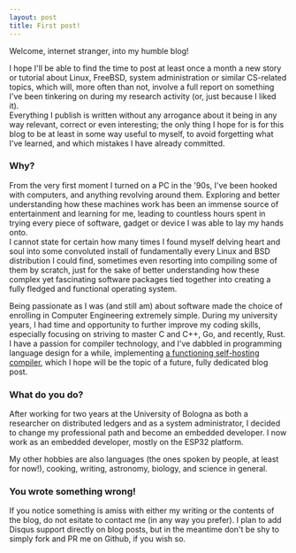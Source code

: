 ```yaml
---
layout: post
title: First post!
---
```


Welcome, internet stranger, into my humble blog! 

I hope I'll be able to find the time to post at least once a month a new story or tutorial about Linux, FreeBSD, system administration or similar CS-related topics, which will, more often than not, involve a full report on something I've been tinkering on during my research activity (or, just because I liked it).  
Everything I publish is written without any arrogance about it being in any way relevant, correct or even interesting; the only thing I hope for is for this blog to be at least in some way useful to myself, to avoid forgetting what I've learned, and which mistakes I have already committed.

### Why?
From the very first moment I turned on a PC in the '90s, I've been hooked with computers, and anything revolving around them. Exploring and better understanding how these machines work has been an immense source of entertainment and learning for me, leading to countless hours spent in trying every piece of software, gadget or device I was able to lay my hands onto.  
I cannot state for certain how many times I found myself delving heart and soul into some convoluted install of fundamentally every Linux and BSD distribution I could find, sometimes even resorting into compiling some of them by scratch, just for the sake of better understanding how these complex yet fascinating software packages tied together into creating a fully fledged and functional operating system.

Being passionate as I was (and still am) about software made the choice of enrolling in Computer Engineering extremely simple. During my university years, I had time and opportunity to further improve my coding skills, especially focusing on striving to master C and C++, Go, and recently, Rust. I have a passion for compiler technology, and I've dabbled in programming language design for a while, implementing [a functioning self-hosting compiler](https://github.com/mcilloni/fork), which I hope will be the topic of a future, fully dedicated blog post.

### What do you do?
After working for two years at the University of Bologna as both a researcher on distributed ledgers and as a system administrator, I decided to change my professional path and become an embedded developer. I now work as an embedded developer, mostly on the ESP32 platform.

My other hobbies are also languages (the ones spoken by people, at least for now!), cooking, writing, astronomy, biology, and science in general.

### You wrote something wrong!

If you notice something is amiss with either my writing or the contents of the blog, do not esitate to contact me (in any way you prefer). I plan to add Disqus support directly on blog posts, but in the meantime don't be shy to simply fork and PR me on Github, if you wish so.


